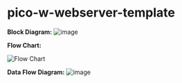 # pico-w-webserver-template

**Block Diagram:**
![image](https://github.com/Jemerylim/T30_embedded_system_project/assets/93836861/f42914d2-5c25-453e-b00e-7016c8f8320b)


**Flow Chart:**

![Flow Chart](https://github.com/Jemerylim/T30_embedded_system_project/assets/39162639/f943e564-a00a-49c8-9118-b1b1a1d66b76)


**Data Flow Diagram:**
![image](https://github.com/Jemerylim/T30_embedded_system_project/assets/93836861/139aa907-5cd9-44a5-928b-5ade36dd6125)






